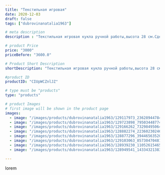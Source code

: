 ```yaml
---
title: "Текстильная игровая"
date: 2020-12-03
draft: false
tags: ["dubrovinanatalia1963"]

# meta description
description : "Текстильная игровая кукла ручной работы,высота 28 см.Сделана в подарок,возможен повтор."

# product Price
price: "3000"
priceBefore: "3600.0"

# Product Short Description
shortDescription: "Текстильная игровая кукла ручной работы,высота 28 см.Сделана в подарок,возможен повтор."

#product ID
productID: "CIUpWCZnlJZ"

# type must be "products"
type: "products"

# product Images
# first image will be shown in the product page
images:
  - image: "/images/products/dubrovinanatalia1963/129117973_236289447840951_1609682960997559504_n.jpg"
  - image: "/images/products/dubrovinanatalia1963/129723898_795034487741640_2044431124202368025_n.jpg"
  - image: "/images/products/dubrovinanatalia1963/129166262_732984950644613_728095494687580139_n.jpg"
  - image: "/images/products/dubrovinanatalia1963/128882274_223602302461808_4365478244920962612_n.jpg"
  - image: "/images/products/dubrovinanatalia1963/128877296_394465635204855_3970404593211330327_n.jpg"
  - image: "/images/products/dubrovinanatalia1963/129103063_857304704811112_4264178238839488269_n.jpg"
  - image: "/images/products/dubrovinanatalia1963/128939230_1105261546543915_201266180040346793_n.jpg"
  - image: "/images/products/dubrovinanatalia1963/128949541_143343213832196_5720144753056667334_n.jpg"

---
```

lorem
